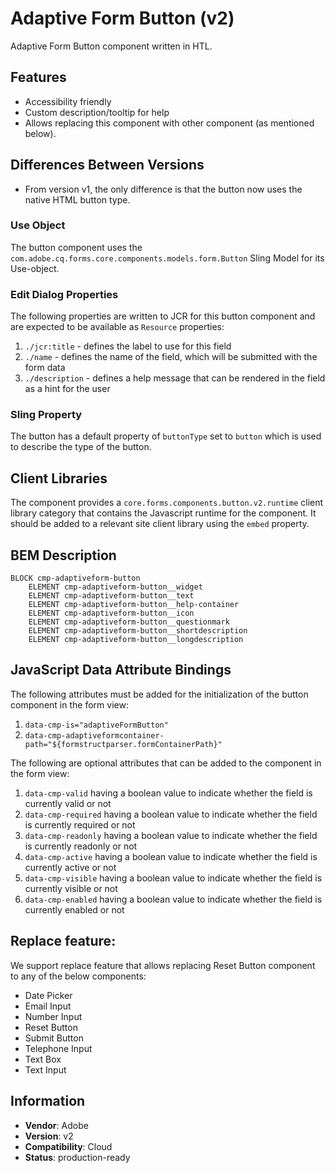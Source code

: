 <!--/*~~~~~~~~~~~~~~~~~~~~~~~~~~~~~~~~~~~~~~~~~~~~~~~~~~~~~~~~~~~~~~~~~~~~~~~~~~
  ~ Copyright 2024 Adobe
  ~
  ~ Licensed under the Apache License, Version 2.0 (the "License");
  ~ you may not use this file except in compliance with the License.
  ~ You may obtain a copy of the License at
  ~
  ~     http://www.apache.org/licenses/LICENSE-2.0
  ~
  ~ Unless required by applicable law or agreed to in writing, software
  ~ distributed under the License is distributed on an "AS IS" BASIS,
  ~ WITHOUT WARRANTIES OR CONDITIONS OF ANY KIND, either express or implied.
  ~ See the License for the specific language governing permissions and
  ~ limitations under the License.
  ~~~~~~~~~~~~~~~~~~~~~~~~~~~~~~~~~~~~~~~~~~~~~~~~~~~~~~~~~~~~~~~~~~~~~~~~~*/-->
Adaptive Form Button (v2)
====
Adaptive Form Button component written in HTL.

## Features

* Accessibility friendly 
* Custom description/tooltip for help
* Allows replacing this component with other component (as mentioned below).

## Differences Between Versions

* From version v1, the only difference is that the button now uses the native HTML button type.

### Use Object
The button component uses the `com.adobe.cq.forms.core.components.models.form.Button` Sling Model for its Use-object.

### Edit Dialog Properties
The following properties are written to JCR for this button component and are expected to be available as `Resource` properties:

1. `./jcr:title` - defines the label to use for this field
2. `./name` - defines the name of the field, which will be submitted with the form data
3. `./description` - defines a help message that can be rendered in the field as a hint for the user

### Sling Property
The button has a default property of `buttonType` set to `button` which is used to describe the type of the button.

## Client Libraries
The component provides a `core.forms.components.button.v2.runtime` client library category that contains the Javascript runtime for the component. 
It should be added to a relevant site client library using the `embed` property.

## BEM Description
```
BLOCK cmp-adaptiveform-button
    ELEMENT cmp-adaptiveform-button__widget
    ELEMENT cmp-adaptiveform-button__text
    ELEMENT cmp-adaptiveform-button__help-container
    ELEMENT cmp-adaptiveform-button__icon
    ELEMENT cmp-adaptiveform-button__questionmark
    ELEMENT cmp-adaptiveform-button__shortdescription
    ELEMENT cmp-adaptiveform-button__longdescription
```

## JavaScript Data Attribute Bindings

The following attributes must be added for the initialization of the button component in the form view:  
 1. `data-cmp-is="adaptiveFormButton"`
 2. `data-cmp-adaptiveformcontainer-path="${formstructparser.formContainerPath}"`


The following are optional attributes that can be added to the component in the form view:
1. `data-cmp-valid` having a boolean value to indicate whether the field is currently valid or not
2. `data-cmp-required` having a boolean value to indicate whether the field is currently required or not
3. `data-cmp-readonly` having a boolean value to indicate whether the field is currently readonly or not
4. `data-cmp-active` having a boolean value to indicate whether the field is currently active or not 
5. `data-cmp-visible` having a boolean value to indicate whether the field is currently visible or not
6. `data-cmp-enabled` having a boolean value to indicate whether the field is currently enabled or not 



## Replace feature:
We support replace feature that allows replacing Reset Button component to any of the below components:

* Date Picker
* Email Input
* Number Input
* Reset Button
* Submit Button
* Telephone Input
* Text Box
* Text Input
 
## Information
* **Vendor**: Adobe
* **Version**: v2
* **Compatibility**: Cloud
* **Status**: production-ready



